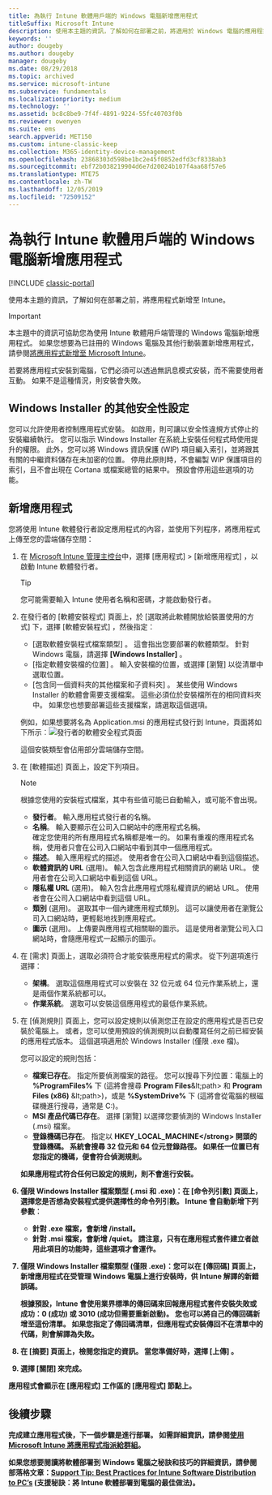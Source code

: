 ```yaml
---
title: 為執行 Intune 軟體用戶端的 Windows 電腦新增應用程式
titleSuffix: Microsoft Intune
description: 使用本主題的資訊，了解如何在部署之前，將適用於 Windows 電腦的應用程式新增至 Intune。
keywords: ''
author: dougeby
ms.author: dougeby
manager: dougeby
ms.date: 08/29/2018
ms.topic: archived
ms.service: microsoft-intune
ms.subservice: fundamentals
ms.localizationpriority: medium
ms.technology: ''
ms.assetid: bc8c8be9-7f4f-4891-9224-55fc40703f0b
ms.reviewer: owenyen
ms.suite: ems
search.appverid: MET150
ms.custom: intune-classic-keep
ms.collection: M365-identity-device-management
ms.openlocfilehash: 23868303d598be1bc2e45f0852edfd3cf8338ab3
ms.sourcegitcommit: ebf72b038219904d6e7d20024b107f4aa68f57e6
ms.translationtype: MTE75
ms.contentlocale: zh-TW
ms.lasthandoff: 12/05/2019
ms.locfileid: "72509152"
---
```

# <a name="add-apps-for-windows-pcs-that-run-the-intune-software-client"></a>為執行 Intune 軟體用戶端的 Windows 電腦新增應用程式

[!INCLUDE [classic-portal](../includes/classic-portal.md)]

使用本主題的資訊，了解如何在部署之前，將應用程式新增至 Intune。

> [!IMPORTANT]
> 本主題中的資訊可協助您為使用 Intune 軟體用戶端管理的 Windows 電腦新增應用程式。 如果您想要為已註冊的 Windows 電腦及其他行動裝置新增應用程式，請參閱[將應用程式新增至 Microsoft Intune](../apps/apps-add.md)。

若要將應用程式安裝到電腦，它們必須可以透過無訊息模式安裝，而不需要使用者互動。 如果不是這種情況，則安裝會失敗。

## <a name="additional-security-settings-for-windows-installer"></a>Windows Installer 的其他安全性設定
您可以允許使用者控制應用程式安裝。 如啟用，則可讓以安全性違規方式停止的安裝繼續執行。 您可以指示 Windows Installer 在系統上安裝任何程式時使用提升的權限。 此外，您可以將 Windows 資訊保護 (WIP) 項目編入索引，並將跟其有關的中繼資料儲存在未加密的位置。 停用此原則時，不會編製 WIP 保護項目的索引，且不會出現在 Cortana 或檔案總管的結果中。 預設會停用這些選項的功能。 

## <a name="add-the-app"></a>新增應用程式
您將使用 Intune 軟體發行者設定應用程式的內容，並使用下列程序，將應用程式上傳至您的雲端儲存空間：

1. 在 [Microsoft Intune 管理主控台](https://manage.microsoft.com)中，選擇 [應用程式]  &gt; [新增應用程式]  ，以啟動 Intune 軟體發行者。

   > [!TIP]
   > 您可能需要輸入 Intune 使用者名稱和密碼，才能啟動發行者。

2. 在發行者的 [軟體安裝程式]  頁面上，於 [選取將此軟體開放給裝置使用的方式]  下，選擇 [軟體安裝程式]  ，然後指定：

   - [選取軟體安裝程式檔案類型]  。 這會指出您要部署的軟體類型。 針對 Windows 電腦，請選擇 **[Windows Installer]** 。
   - [指定軟體安裝檔的位置]  。 輸入安裝檔的位置，或選擇 [瀏覽]  以從清單中選取位置。
   - [包含同一個資料夾的其他檔案和子資料夾]  。 某些使用 Windows Installer 的軟體會需要支援檔案。 這些必須位於安裝檔所在的相同資料夾中。 如果您也想要部署這些支援檔案，請選取這個選項。

   例如，如果想要將名為 Application.msi 的應用程式發行到 Intune，頁面將如下所示︰![發行者的軟體安全程式頁面](./media/add-apps-for-windows-pcs-in-microsoft-intune/publisher-for-pc.png)

   這個安裝類型會佔用部分雲端儲存空間。

3. 在 [軟體描述]  頁面上，設定下列項目。

   > [!NOTE]
   > 根據您使用的安裝程式檔案，其中有些值可能已自動輸入，或可能不會出現。

   - **發行者**。 輸入應用程式發行者的名稱。
   - **名稱**。 輸入要顯示在公司入口網站中的應用程式名稱。<br />確定您使用的所有應用程式名稱都是唯一的。 如果有重複的應用程式名稱，使用者只會在公司入口網站中看到其中一個應用程式。
   - **描述**。 輸入應用程式的描述。 使用者會在公司入口網站中看到這個描述。
   - **軟體資訊的 URL** (選用)。 輸入包含此應用程式相關資訊的網站 URL。 使用者會在公司入口網站中看到這個 URL。
   - **隱私權 URL** (選用)。 輸入包含此應用程式隱私權資訊的網站 URL。 使用者會在公司入口網站中看到這個 URL。
   - **類別** (選用)。 選取其中一個內建應用程式類別。 這可以讓使用者在瀏覽公司入口網站時，更輕鬆地找到應用程式。
   - **圖示** (選用)。 上傳要與應用程式相關聯的圖示。 這是使用者瀏覽公司入口網站時，會隨應用程式一起顯示的圖示。

4. 在 [需求]  頁面上，選取必須符合才能安裝應用程式的需求。 從下列選項進行選擇：

   - **架構**。 選取這個應用程式可以安裝在 32 位元或 64 位元作業系統上，還是兩個作業系統都可以。
   - **作業系統**。 選取可以安裝這個應用程式的最低作業系統。

5. 在 [偵測規則]  頁面上，您可以設定規則以偵測您正在設定的應用程式是否已安裝於電腦上。 或者，您可以使用預設的偵測規則以自動覆寫任何之前已經安裝的應用程式版本。 這個選項適用於 Windows Installer (僅限 .exe 檔)。

   您可以設定的規則包括：
   - **檔案已存在**。 指定所要偵測檔案的路徑。 您可以搜尋下列位置：電腦上的 **%ProgramFiles%** 下 (這將會搜尋 **Program Files**\&lt;path&gt; 和 **Program Files (x86)** \&lt;path&gt;)，或是 **%SystemDrive%** 下 (這將會從電腦的根磁碟機進行搜尋，通常是 C:)。
   - **MSI 產品代碼已存在**。 選擇 [瀏覽]  以選擇您要偵測的 Windows Installer (.msi) 檔案。
   - <strong>登錄機碼已存在</strong>。 指定以 <strong>HKEY_LOCAL_MACHINE\</strong> 開頭的登錄機碼。 系統會搜尋 32 位元和 64 位元登錄路徑。 如果任一位置已有您指定的機碼，便會符合偵測規則。

   如果應用程式符合任何已設定的規則，則不會進行安裝。

6. 僅限 **Windows Installer** 檔案類型 (.msi 和 .exe)：在 [命令列引數]  頁面上，選擇您是否想為安裝程式提供選擇性的命令列引數。
   Intune 會自動新增下列參數︰
   - 針對 .exe 檔案，會新增 **/install**。
   - 針對 .msi 檔案，會新增 **/quiet**。
   請注意，只有在應用程式套件建立者啟用此項目的功能時，這些選項才會運作。

7. 僅限 **Windows Installer** 檔案類型 (僅限 .exe)：您可以在 [傳回碼]  頁面上，新增應用程式在受管理 Windows 電腦上進行安裝時，供 Intune 解譯的新錯誤碼。

   根據預設，Intune 會使用業界標準的傳回碼來回報應用程式套件安裝失敗或成功：**0** (成功) 或 **3010** (成功但需要重新啟動)。 您也可以將自己的傳回碼新增至這份清單。 如果您指定了傳回碼清單，但應用程式安裝傳回不在清單中的代碼，則會解譯為失敗。

8. 在 [摘要]  頁面上，檢閱您指定的資訊。 當您準備好時，選擇 [上傳]  。

9. 選擇 [關閉]  來完成。

應用程式會顯示在 [應用程式]  工作區的 [應用程式]  節點上。

## <a name="next-steps"></a>後續步驟

完成建立應用程式後，下一個步驟是進行部署。 如需詳細資訊，請參閱[使用 Microsoft Intune 將應用程式指派給群組](../apps/apps-deploy.md)。

如果您想要閱讀將軟體部署到 Windows 電腦之秘訣和技巧的詳細資訊，請參閱部落格文章：[Support Tip: Best Practices for Intune Software Distribution to PC’s](https://support.microsoft.com/en-US/help/2583929) (支援秘訣：將 Intune 軟體部署到電腦的最佳做法)。
